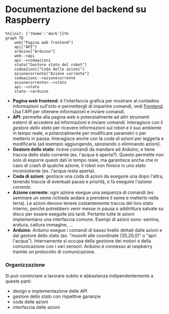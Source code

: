 # Documentazione del backend su Raspberry

```mermaid
%%{init: {'theme':'dark'}}%%
graph TD
    web["Pagina web frontend"]
    api["API"]
    arduino["Arduino"]
    web-->api
    api-->codaazioni
    stato["Gestore stato del robot"]
    codaazioni["Coda delle azioni"]
    azionecorrente["Azione corrente"]
    codaazioni-->azionecorrente
    azionecorrente<-->stato
    api-->stato
    stato-->arduino
```

- **Pagina web frontend**: è l'interfaccia grafica per mostrare al contadino informazioni sull'orto e permettergli di impartire comandi, vedi [Frontend](./cyberorto_frontend.md). Usa l'*API* per ottenere informazioni e inviare comandi.
- **API**: permette alla pagina web e potenzialmente ad altri strumenti esterni di accedere ad informazioni e inviare comandi. Interagisce con il *gestore dello stato* per ricevere informazioni sul robot e il suo ambiente in tempo reale, e potenzialmente per modificare parametri o per metterlo in pausa. Interagisce anche con la *coda di azioni* per leggerla e modificarla (ad esempio aggiungendo, spostando o eliminando azioni).
- **Gestore dello stato**: riceve comandi da mandare ad *Arduino*, e tiene traccia dello stato corrente (es. l'acqua è aperta?). Questo permette non solo di esporre questi dati in tempo reale, ma garantisce anche che in caso di crash di qualche azione, il robot non finisce in uno stato inconsistente (es. l'acqua resta aperta).
- **Coda di azioni**: gestisce una coda di azioni da eseguire una dopo l'altra, tenendo traccia di eventuali pause e priorità, e fa eseguire l'*azione corrente*.
- **Azione corrente**: ogni azione esegue una sequenza di comandi (es. seminare un seme richiede andare a prendere il seme e metterlo nella terra). Le azioni devono tenere costantemente traccia del loro stato interno, perchè potrebbero venir messe in pausa o addirittura salvate su disco per essere eseguite più tardi. Pertanto tutte le azioni implementano una interfaccia comune. Esempi di azioni sono: semina, aratura, cattura immagine, ...
- **Arduino**: Arduino esegue i comandi di basso livello dettati dalle azioni e dal gestore dello stato (es. "muoviti alle coordinate (30,20,0)" o "apri l'acqua"). Internamente si occupa della gestione dei motori e della comunicazione con i vari sensori. Arduino è connesso al raspberry tramite un protocollo di comunicazione.

### Organizzazione

Si può cominciare a lavorare subito e abbastanza indipendentemente a queste parti:
- design e implementazione delle API
- gestore dello stato con rispettive garanzie
- coda delle azioni
- interfaccia delle azioni
